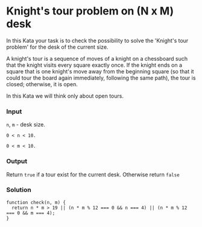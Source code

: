 # Knight's tour problem on (N x M) desk

In this Kata your task is to check the possibility to solve the 'Knight's tour problem' for the desk of the current size.

A knight's tour is a sequence of moves of a knight on a chessboard such that the knight visits every square exactly once. If the knight ends on a square that is one knight's move away from the beginning square (so that it could tour the board again immediately, following the same path), the tour is closed; otherwise, it is open.

In this Kata we will think only about open tours.

### Input

`n`, `m` - desk size.

`0 < n < 10.`

`0 < m < 10.`

### Output

Return `true` if a tour exist for the current desk. Otherwise return `false`

### Solution

```
function check(n, m) {
  return n * m > 19 || (n * m % 12 === 0 && n === 4) || (n * m % 12 === 0 && m === 4);
}
```
